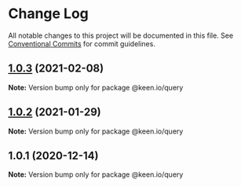 # Change Log

All notable changes to this project will be documented in this file.
See [Conventional Commits](https://conventionalcommits.org) for commit guidelines.

## [1.0.3](https://github.com/keen/keen/compare/@keen.io/query@1.0.2...@keen.io/query@1.0.3) (2021-02-08)

**Note:** Version bump only for package @keen.io/query





## [1.0.2](https://github.com/keen/keen/compare/@keen.io/query@1.0.1...@keen.io/query@1.0.2) (2021-01-29)

**Note:** Version bump only for package @keen.io/query





## 1.0.1 (2020-12-14)

**Note:** Version bump only for package @keen.io/query
